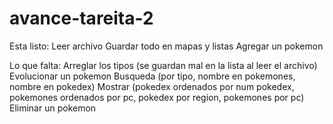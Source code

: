# avance-tareita-2

Esta listo:
Leer archivo
Guardar todo en mapas y listas
Agregar un pokemon

Lo que falta:
Arreglar los tipos (se guardan mal en la lista al leer el archivo)
Evolucionar un pokemon
Busqueda (por tipo, nombre en pokemones, nombre en pokedex)
Mostrar (pokedex ordenados por num pokedex, pokemones ordenados por pc, pokedex por region, pokemones por pc)
Eliminar un pokemon
